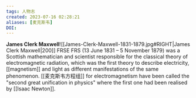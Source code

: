 ```yaml
---
tags: 人物志
created: 2023-07-16 02:28:21
aliases: [麦克斯韦]
DOI: 
---
```


**James Clerk Maxwell**![[James-Clerk-Maxwell-1831-1879.jpg#RIGHT|James Clerk Maxwell|200]] FRSE FRS (13 June 1831 – 5 November 1879) was a Scottish mathematician and scientist responsible for the classical theory of electromagnetic radiation, which was the first theory to describe electricity, [[magnetism]] and light as different manifestations of the same phenomenon. [[麦克斯韦方程组]] for electromagnetism have been called the "second great unification in physics" where the first one had been realised by [[Isaac Newton]].



